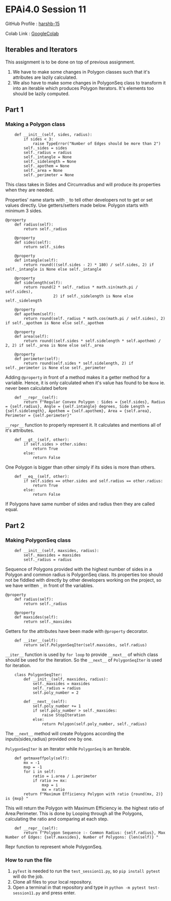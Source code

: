 # EPAi4.0 Session 11
GitHub Profile : [harshb-15](https://github.com/harshb-15)

Colab Link : [GoogleColab](https://colab.research.google.com/drive/16-np5tvb8g6kttxF3LwDxVUD3PasGAqU#scrollTo=_1oxZPXuopfX)
## Iterables and Iterators
This assignment is to be done on top of previous assignment.
1. We have to make some changes in Polygon classes such that it's attributes are lazily calculated.
2. We also have  to make some changes in PolygonSeq class to transform it into an iterable which produces Polygon Iterators. It's elements too should be lazily computed.
## Part 1
### Making a Polygon class
```
    def __init__(self, sides, radius):
        if sides < 3:
            raise TypeError("Number of Edges should be more than 2")
        self._sides = sides
        self._radius = radius
        self._intangle = None
        self._sidelength = None
        self._apothem = None
        self._area = None
        self._perimeter = None
```
This class takes in Sides and Circumradius and will produce its properties when they are needed. 

Properties' name starts with `_` to tell other developers not to get or set values directly. Use getters/setters made below.
Polygon starts with minimum 3 sides.
```
@property
    def radius(self):
        return self._radius

    @property
    def sides(self):
        return self._sides

    @property
    def intangle(self):
        return round(((self.sides - 2) * 180) / self.sides, 2) if self._intangle is None else self._intangle

    @property
    def sidelength(self):
        return round(2 * self._radius * math.sin(math.pi / self.sides),
                     2) if self._sidelength is None else self._sidelength

    @property
    def apothem(self):
        return round(self._radius * math.cos(math.pi / self.sides), 2) if self._apothem is None else self._apothem

    @property
    def area(self):
        return round((self.sides * self.sidelength * self.apothem) / 2, 2) if self._area is None else self._area

    @property
    def perimeter(self):
        return round(self.sides * self.sidelength, 2) if self._perimeter is None else self._perimeter
```
Adding `@property` in front of a method makes it a getter method for a variable. Hence, it is only calculated when it's value has found to be `None` ie. never been calculated before
```
    def __repr__(self):
        return f"Regular Convex Polygon : Sides = {self.sides}, Radius = {self.radius}, Angle = {self.intangle} degrees, Side Length = {self.sidelength}, Apothem = {self.apothem}, Area = {self.area}, Perimeter = {self.perimeter}"
```
`__repr__` function to properly represent it. It calculates and mentions all of it's attributes.
```
    def __gt__(self, other):
        if self.sides > other.sides:
            return True
        else:
            return False
```
One Polygon is bigger than other simply if its sides is more than others.
```
    def __eq__(self, other):
        if self.sides == other.sides and self.radius == other.radius:
            return True
        else:
            return False
```
If Polygons have same number of sides and radius then they are called equal.
## Part 2
### Making PolygonSeq class
```
    def __init__(self, maxsides, radius):
        self._maxsides = maxsides
        self._radius = radius
```
Sequence of Polygons provided with the highest number of sides in a Polygon and common radius is PolygonSeq class.
Its properties too should not be fiddled with directly by other developers working on the project, so we have written `_` in front of the variables.
```
@property
    def radius(self):
        return self._radius

    @property
    def maxsides(self):
        return self._maxsides
```
Getters for the attributes have been made with `@property` decorator.
```
    def __iter__(self):
        return self.PolygonSeqIter(self.maxsides, self.radius)
```
`__iter__` function is used by `for loop` to provide `__next__` of which class should be used for the iteration.
So the `__next__` of `PolygonSeqIter` is used for iteration.
```
    class PolygonSeqIter:
        def __init__(self, maxsides, radius):
            self._maxsides = maxsides
            self._radius = radius
            self.poly_number = 2

        def __next__(self):
            self.poly_number += 1
            if self.poly_number > self._maxsides:
                raise StopIteration
            else:
                return Polygon(self.poly_number, self._radius)
```
The `__next__` method will create Polygons according the inputs(sides,radius) provided one by one.

`PolygonSeqIter` is an Iterator while `PolygonSeq` is an Iterable.
```
    def getmaxeffpoly(self):
        mx = -1
        mxp = -1
        for i in self:
            ratio = i.area / i.perimeter
            if ratio >= mx:
                mxp = i
                mx = ratio
        return f"Maximum Efficiency Polygon with ratio {round(mx, 2)} is {mxp} "
```
This will return the Polygon with Maximum Efficiency ie. the highest ratio of Area:Perimeter.
This is done by Looping through all the Polygons, calculating the ratio and comparing at each step.
```
    def __repr__(self):
        return f"Polygon Sequence :- Common Radius: {self.radius}, Max Number of Edges: {self.maxsides}, Number of Polygons: {len(self)} "
```
Repr function to represent whole PolygonSeq.

### How to run the file
1. `pyTest` is needed to run the `test_session11.py`, so `pip install pytest` will do the job. 
2. Clone all files to your local repository.
3. Open a terminal in that repository and type in `python -m pytest test-session11.py` and press enter.
